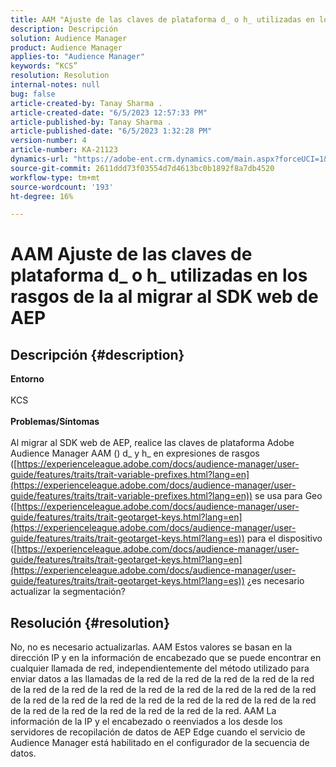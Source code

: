 ```yaml
---
title: AAM "Ajuste de las claves de plataforma d_ o h_ utilizadas en los rasgos de la al migrar al SDK web de AEP"
description: Descripción
solution: Audience Manager
product: Audience Manager
applies-to: "Audience Manager"
keywords: “KCS”
resolution: Resolution
internal-notes: null
bug: false
article-created-by: Tanay Sharma .
article-created-date: "6/5/2023 12:57:33 PM"
article-published-by: Tanay Sharma .
article-published-date: "6/5/2023 1:32:28 PM"
version-number: 4
article-number: KA-21123
dynamics-url: "https://adobe-ent.crm.dynamics.com/main.aspx?forceUCI=1&pagetype=entityrecord&etn=knowledgearticle&id=8d59a684-a003-ee11-8f6e-6045bd0065b6"
source-git-commit: 2611ddd73f03554d7d4613bc0b1892f8a7db4520
workflow-type: tm+mt
source-wordcount: '193'
ht-degree: 16%

---
```


# AAM Ajuste de las claves de plataforma d_ o h_ utilizadas en los rasgos de la al migrar al SDK web de AEP

## Descripción {#description}

<b>Entorno</b><br><br>KCS<br><br><b>Problemas/Síntomas</b><br><br>Al migrar al SDK web de AEP, realice las claves de plataforma Adobe Audience Manager AAM () d_ y h_ en expresiones de rasgos ([https://experienceleague.adobe.com/docs/audience-manager/user-guide/features/traits/trait-variable-prefixes.html?lang=en](https://experienceleague.adobe.com/docs/audience-manager/user-guide/features/traits/trait-variable-prefixes.html?lang=en)) se usa para Geo ([https://experienceleague.adobe.com/docs/audience-manager/user-guide/features/traits/trait-geotarget-keys.html?lang=en](https://experienceleague.adobe.com/docs/audience-manager/user-guide/features/traits/trait-geotarget-keys.html?lang=es)) para el dispositivo ([https://experienceleague.adobe.com/docs/audience-manager/user-guide/features/traits/trait-geotarget-keys.html?lang=en](https://experienceleague.adobe.com/docs/audience-manager/user-guide/features/traits/trait-geotarget-keys.html?lang=es)) ¿es necesario actualizar la segmentación?<br>

## Resolución {#resolution}


No, no es necesario actualizarlas. AAM Estos valores se basan en la dirección IP y en la información de encabezado que se puede encontrar en cualquier llamada de red, independientemente del método utilizado para enviar datos a las llamadas de la red de la red de la red de la red de la red de la red de la red de la red de la red de la red de la red de la red de la red de la red de la red de la red de la red de la red de la red de la red de la red de la red de la red de la red de la red de la red de la red. AAM La información de la IP y el encabezado o reenviados a los desde los servidores de recopilación de datos de AEP Edge cuando el servicio de Audience Manager está habilitado en el configurador de la secuencia de datos.
